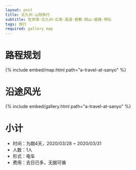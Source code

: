 ```yaml
---
layout: post
title: 北九州·山阳旅行
subtitle: 佐世保·北九州·広島·尾道·倉敷·岡山·姫路·明石
tags: 旅行
required: gallery map
---
```


# 路程规划

{% include embed/map.html path="a-travel-at-sanyo" %}

# 沿途风光

{% include embed/gallery.html path="a-travel-at-sanyo" %}

# 小计

- 时间：为期4天，2020/03/28 ~ 2020/03/31
- 人数：1人
- 形式：电车
- 费用：去日已多，无据可循
